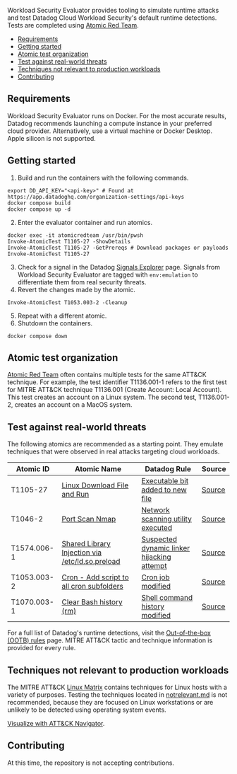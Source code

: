 Workload Security Evaluator provides tooling to simulate runtime attacks and test Datadog Cloud Workload Security's default runtime detections. Tests are completed using [Atomic Red Team](https://atomicredteam.io/).

- [Requirements](#requirements)
- [Getting started](#getting-started)
- [Atomic test organization](#atomic-test-organization)
- [Test against real-world threats](#test-against-real-world-threats)
- [Techniques not relevant to production workloads](#techniques-not-relevant-to-production-workloads)
- [Contributing](#contributing)

## Requirements

Workload Security Evaluator runs on Docker. For the most accurate results, Datadog recommends launching a compute instance in your preferred cloud provider. Alternatively, use a virtual machine or Docker Desktop. Apple silicon is not supported.

## Getting started

1. Build and run the containers with the following commands.
```
export DD_API_KEY="<api-key>" # Found at https://app.datadoghq.com/organization-settings/api-keys
docker compose build
docker compose up -d
```
2. Enter the evaluator container and run atomics.
```
docker exec -it atomicredteam /usr/bin/pwsh
Invoke-AtomicTest T1105-27 -ShowDetails
Invoke-AtomicTest T1105-27 -GetPrereqs # Download packages or payloads
Invoke-AtomicTest T1105-27
```
3. Check for a signal in the Datadog [Signals Explorer](https://app.datadoghq.com/security?query=env%3Aemulation) page. Signals from Workload Security Evaluator are tagged with `env:emulation` to differentiate them from real security threats.
4. Revert the changes made by the atomic.
```
Invoke-AtomicTest T1053.003-2 -Cleanup
```
5. Repeat with a different atomic.
6. Shutdown the containers.
```
docker compose down
```

## Atomic test organization

[Atomic Red Team](https://atomicredteam.io/) often contains multiple tests for the same ATT&CK technique. For example, the test identifier T1136.001-1 refers to the first test for MITRE ATT&CK technique T1136.001 (Create Account: Local Account). This test creates an account on a Linux system. The second test, T1136.001-2, creates an account on a MacOS system.

## Test against real-world threats

The following atomics are recommended as a starting point. They emulate techniques that were observed in real attacks targeting cloud workloads.

| Atomic ID | Atomic Name | Datadog Rule |Source|
|-----------|-------------|--------------|------|
|T1105-27|[Linux Download File and Run](https://atomicredteam.io/command-and-control/T1105/#atomic-test-27---linux-download-file-and-run)|[Executable bit added to new file](https://docs.datadoghq.com/security/default_rules/executable_bit_added/)|[Source](https://blog.talosintelligence.com/teamtnt-targeting-aws-alibaba-2/)|
|T1046-2|[Port Scan Nmap](https://atomicredteam.io/discovery/T1046/#atomic-test-2---port-scan-nmap)|[Network scanning utility executed](https://docs.datadoghq.com/security/default_rules/common_net_intrusion_util/)|[Source](https://blog.talosintelligence.com/teamtnt-targeting-aws-alibaba-2/)|
|T1574.006-1|[Shared Library Injection via /etc/ld.so.preload](https://atomicredteam.io/defense-evasion/T1574.006/#atomic-test-1---shared-library-injection-via-etcldsopreload)|[Suspected dynamic linker hijacking attempt](https://docs.datadoghq.com/security/default_rules/suspected_dynamic_linker_hijacking/)|[Source](https://unit42.paloaltonetworks.com/hildegard-malware-teamtnt/)|
|T1053.003-2|[Cron - Add script to all cron subfolders](https://atomicredteam.io/privilege-escalation/T1053.003/#atomic-test-2---cron---add-script-to-all-cron-subfolders)|[Cron job modified](https://docs.datadoghq.com/security/default_rules/cron_at_job_injection/)|[Source](https://blog.talosintelligence.com/rocke-champion-of-monero-miners/)
|T1070.003-1|[Clear Bash history (rm)](https://atomicredteam.io/defense-evasion/T1070.003/#atomic-test-1---clear-bash-history-(rm))|[Shell command history modified](https://docs.datadoghq.com/security/default_rules/shell_history_tamper/)|[Source](https://unit42.paloaltonetworks.com/hildegard-malware-teamtnt/)|

For a full list of Datadog's runtime detections, visit the [Out-of-the-box (OOTB) rules](https://docs.datadoghq.com/security/default_rules/#cat-workload-security) page. MITRE ATT&CK tactic and technique information is provided for every rule.

## Techniques not relevant to production workloads

The MITRE ATT&CK [Linux Matrix](https://attack.mitre.org/matrices/enterprise/linux/) contains techniques for Linux hosts with a variety of purposes. Testing the techniques located in [notrelevant.md](notrelevant.md) is not recommended, because they are focused on Linux workstations or are unlikely to be detected using operating system events.

[Visualize with ATT&CK Navigator](https://mitre-attack.github.io/attack-navigator//#layerURL=https%3A%2F%2Fraw%2Egithubusercontent%2Ecom%2FDataDog%2Fworkload-security-evaluator%2Fmain%2Fnotrelevant_layer%2Ejson).

## Contributing

At this time, the repository is not accepting contributions.